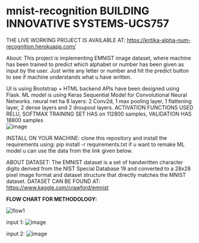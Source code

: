 # mnist-recognition BUILDING INNOVATIVE SYSTEMS-UCS757
THE LIVE WORKING PROJECT IS AVAILABLE AT: https://kritika-alpha-num-recognition.herokuapp.com/

About:
This project is implementing EMNIST image dataset, where machine has been trained to predict which alphabet or number has been given as input by the user. Just write any letter or number and hit the predict button to see if machine understands what u have written.

UI is using Bootstrap + HTML
backend APIs have been designed using Flask.
ML model is using Keras Sequential Model for Convolutional Neural Networks.
neural net ha 8 layers:
2 Conv2d, 1 max pooling layer, 1 flattening layer, 2 dense layers and 2 droupout layers.
ACTIVATION FUNCTIONS USED RELU, SOFTMAX
TRAINING SET HAS on 112800 samples, VALIDATION HAS 18800 samples
<BR>
  ![image](https://user-images.githubusercontent.com/43928250/133225293-938f5924-b78d-4712-8d88-a73c9e0127e1.png)


INSTALL ON YOUR MACHINE:
clone this repository and install the requirements using: pip install -r requirements.txt 
if u want to remake ML model u can use the data from the link given below.
  
ABOUT DATASET:
The EMNIST dataset is a set of handwritten character digits derived from the NIST Special Database 19 and converted to a 28x28 pixel image format and dataset structure that directly matches the MNIST dataset.
DATASET CAN BE FOUND AT: https://www.kaggle.com/crawford/emnist 

<b>FLOW CHART FOR METHODOLOGY:</b><br>

![flow1](https://user-images.githubusercontent.com/43928250/133068951-024c6bd0-6dd3-47db-a2b9-be5bfee568d4.png)



input 1:
![image](https://user-images.githubusercontent.com/43928250/133066384-93ed5b6d-1318-46c7-a7c8-1fd49bcb0d5b.png)

input 2:
![image](https://user-images.githubusercontent.com/43928250/133066568-078f469f-0c9d-429c-b819-db9e5998a0c9.png)


